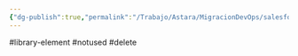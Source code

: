 ```yaml
---
{"dg-publish":true,"permalink":"/Trabajo/Astara/MigracionDevOps/salesforce/libraries/commitChanges/"}
---
```



#library-element
#notused 
#delete 
